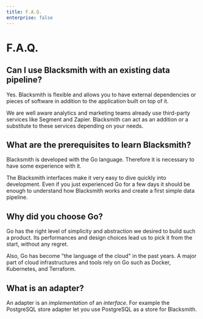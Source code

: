 ```yaml
---
title: F.A.Q.
enterprise: false
---
```


# F.A.Q.

## Can I use Blacksmith with an existing data pipeline?

Yes. Blacksmith is flexible and allows you to have external dependencies or pieces
of software in addition to the application built on top of it.

We are well aware analytics and marketing teams already use third-party services
like Segment and Zapier. Blacksmith can act as an addition or a substitute to these
services depending on your needs.

## What are the prerequisites to learn Blacksmith?

Blacksmith is developed with the Go language. Therefore it is necessary to have
some experience with it.

The Blacksmith interfaces make it very easy to dive quickly into development.
Even if you just experienced Go for a few days it should be enough to understand
how Blacksmith works and create a first simple data pipeline.

## Why did you choose Go?

Go has the right level of simplicity and abstraction we desired to build such a
product. Its performances and design choices lead us to pick it from the start,
without any regret.

Also, Go has become "the language of the cloud" in the past years. A major part
of cloud infrastructures and tools rely on Go such as Docker, Kubernetes, and
Terraform.

## What is an adapter?

An adapter is an *implementation* of an *interface*. For example the PostgreSQL
store adapter let you use PostgreSQL as a store for Blacksmith.
